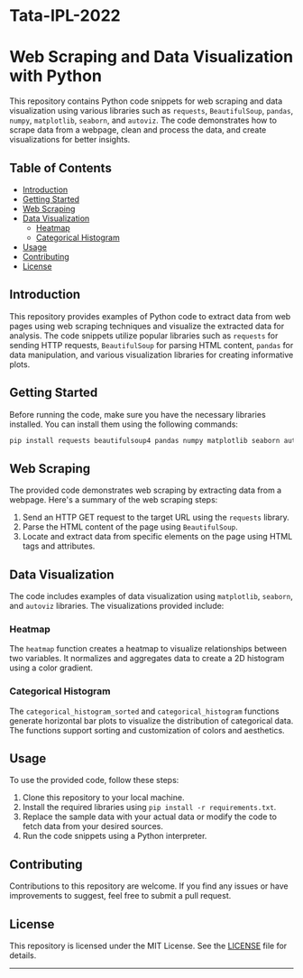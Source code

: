# Tata-IPL-2022
# Web Scraping and Data Visualization with Python

This repository contains Python code snippets for web scraping and data visualization using various libraries such as `requests`, `BeautifulSoup`, `pandas`, `numpy`, `matplotlib`, `seaborn`, and `autoviz`. The code demonstrates how to scrape data from a webpage, clean and process the data, and create visualizations for better insights.

## Table of Contents

- [Introduction](#introduction)
- [Getting Started](#getting-started)
- [Web Scraping](#web-scraping)
- [Data Visualization](#data-visualization)
  - [Heatmap](#heatmap)
  - [Categorical Histogram](#categorical-histogram)
- [Usage](#usage)
- [Contributing](#contributing)
- [License](#license)

## Introduction

This repository provides examples of Python code to extract data from web pages using web scraping techniques and visualize the extracted data for analysis. The code snippets utilize popular libraries such as `requests` for sending HTTP requests, `BeautifulSoup` for parsing HTML content, `pandas` for data manipulation, and various visualization libraries for creating informative plots.

## Getting Started

Before running the code, make sure you have the necessary libraries installed. You can install them using the following commands:

```bash
pip install requests beautifulsoup4 pandas numpy matplotlib seaborn autoviz
```

## Web Scraping

The provided code demonstrates web scraping by extracting data from a webpage. Here's a summary of the web scraping steps:

1. Send an HTTP GET request to the target URL using the `requests` library.
2. Parse the HTML content of the page using `BeautifulSoup`.
3. Locate and extract data from specific elements on the page using HTML tags and attributes.

## Data Visualization

The code includes examples of data visualization using `matplotlib`, `seaborn`, and `autoviz` libraries. The visualizations provided include:

### Heatmap

The `heatmap` function creates a heatmap to visualize relationships between two variables. It normalizes and aggregates data to create a 2D histogram using a color gradient.

### Categorical Histogram

The `categorical_histogram_sorted` and `categorical_histogram` functions generate horizontal bar plots to visualize the distribution of categorical data. The functions support sorting and customization of colors and aesthetics.

## Usage

To use the provided code, follow these steps:

1. Clone this repository to your local machine.
2. Install the required libraries using `pip install -r requirements.txt`.
3. Replace the sample data with your actual data or modify the code to fetch data from your desired sources.
4. Run the code snippets using a Python interpreter.

## Contributing

Contributions to this repository are welcome. If you find any issues or have improvements to suggest, feel free to submit a pull request.

## License

This repository is licensed under the MIT License. See the [LICENSE](LICENSE) file for details.

---
